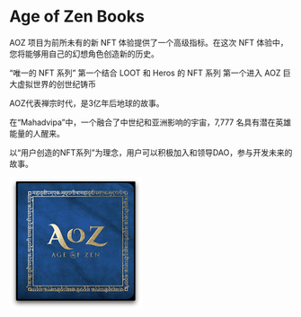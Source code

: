 # Age of Zen Books

AOZ 项目为前所未有的新 NFT 体验提供了一个高级指标。在这次 NFT 体验中，您将能够用自己的幻想角色创造新的历史。

“唯一的 NFT 系列” 第一个结合 LOOT 和 Heros 的 NFT 系列 第一个进入 AOZ 巨大虚拟世界的创世纪铸币

AOZ代表禅宗时代，是3亿年后地球的故事。

在“Mahadvipa”中，一个融合了中世纪和亚洲影响的宇宙，7,777 名具有潜在英雄能量的人醒来。

以“用户创造的NFT系列”为理念，用户可以积极加入和领导DAO，参与开发未来的故事。

![unnamed](unnamed.png)
